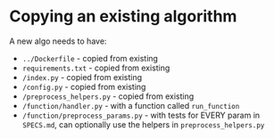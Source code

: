 # Copying an existing algorithm

A new algo needs to have:

- `../Dockerfile` - copied from existing
- `requirements.txt` - copied from existing
- `/index.py` - copied from existing
- `/config.py` - copied from existing
- `/preprocess_helpers.py` - copied from existing
- `/function/handler.py` - with a function called `run_function`
- `/function/preprocess_params.py` - with tests for EVERY param in `SPECS.md`, can optionally use the helpers in `preprocess_helpers.py`
